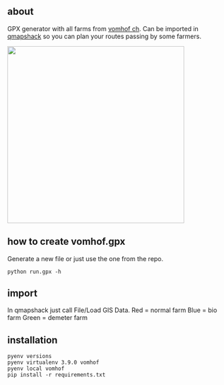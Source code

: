## about
GPX generator with all farms from [vomhof ch](https://vomhof.ch). Can be imported in [qmapshack](https://github.com/Maproom/qmapshack/wiki) so you can plan your routes passing by some farmers.

<img src="qmapshack.png" width="400" />

## how to create vomhof.gpx
Generate a new file or just use the one from the repo.
```
python run.gpx -h
```
## import
In qmapshack just call File/Load GIS Data.
Red   = normal farm
Blue  = bio farm
Green = demeter farm

## installation
```
pyenv versions
pyenv virtualenv 3.9.0 vomhof
pyenv local vomhof
pip install -r requirements.txt
